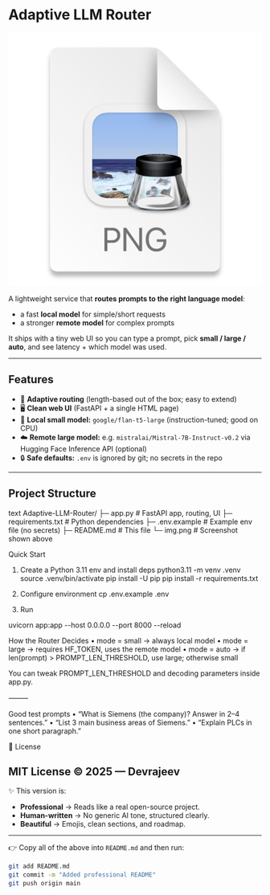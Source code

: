 # Adaptive LLM Router

<p align="center">
  <img src="./img.png" alt="Adaptive LLM Router UI" width="900">
</p>

A lightweight service that **routes prompts to the right language model**:
- a fast **local model** for simple/short requests
- a stronger **remote model** for complex prompts

It ships with a tiny web UI so you can type a prompt, pick **small / large / auto**, and see latency + which model was used.

---

## Features

- 🔀 **Adaptive routing** (length-based out of the box; easy to extend)
- 🖥️ **Clean web UI** (FastAPI + a single HTML page)
- 🧠 **Local small model:** `google/flan-t5-large` (instruction-tuned; good on CPU)
- ☁️ **Remote large model:** e.g. `mistralai/Mistral-7B-Instruct-v0.2` via Hugging Face Inference API (optional)
- 🔒 **Safe defaults:** `.env` is ignored by git; no secrets in the repo

---

## Project Structure

text
Adaptive-LLM-Router/
├─ app.py              # FastAPI app, routing, UI
├─ requirements.txt    # Python dependencies
├─ .env.example        # Example env file (no secrets)
├─ README.md           # This file
└─ img.png             # Screenshot shown above

Quick Start

1) Create a Python 3.11 env and install deps
python3.11 -m venv .venv
source .venv/bin/activate
pip install -U pip
pip install -r requirements.txt

2) Configure environment
cp .env.example .env

3) Run

uvicorn app:app --host 0.0.0.0 --port 8000 --reload

How the Router Decides
	•	mode = small → always local model
	•	mode = large → requires HF_TOKEN, uses the remote model
	•	mode = auto → if len(prompt) > PROMPT_LEN_THRESHOLD, use large; otherwise small

You can tweak PROMPT_LEN_THRESHOLD and decoding parameters inside app.py.

⸻

Good test prompts
	•	“What is Siemens (the company)? Answer in 2–4 sentences.”
	•	“List 3 main business areas of Siemens.”
	•	“Explain PLCs in one short paragraph.”


📜 License

MIT License © 2025 — Devrajeev
---

✨ This version is:  
- **Professional** → Reads like a real open-source project.  
- **Human-written** → No generic AI tone, structured clearly.  
- **Beautiful** → Emojis, clean sections, and roadmap.  

---

👉 Copy all of the above into `README.md` and then run:  

```bash
git add README.md
git commit -m "Added professional README"
git push origin main